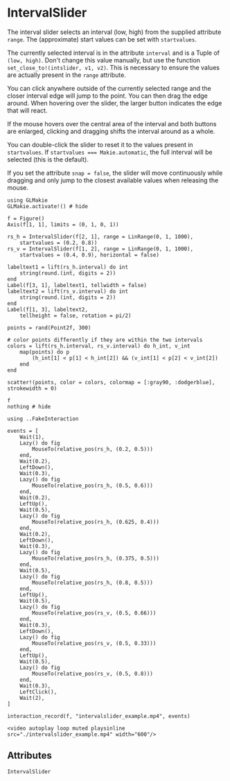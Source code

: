 # IntervalSlider

The interval slider selects an interval (low, high) from the supplied attribute `range`.
The (approximate) start values can be set with `startvalues`.

The currently selected interval is in the attribute `interval` and is a Tuple of `(low, high)`.
Don't change this value manually, but use the function `set_close_to!(intslider, v1, v2)`.
This is necessary to ensure the values are actually present in the `range` attribute.

You can click anywhere outside of the currently selected range and the closer interval edge will jump to the point.
You can then drag the edge around.
When hovering over the slider, the larger button indicates the edge that will react.

If the mouse hovers over the central area of the interval and both buttons are enlarged, clicking and dragging shifts the interval around as a whole.

You can double-click the slider to reset it to the values present in `startvalues`.
If `startvalues === Makie.automatic`, the full interval will be selected (this is the default).

If you set the attribute `snap = false`, the slider will move continuously while dragging and only jump to the closest available values when releasing the mouse.

```@example intervalslider
using GLMakie
GLMakie.activate!() # hide

f = Figure()
Axis(f[1, 1], limits = (0, 1, 0, 1))

rs_h = IntervalSlider(f[2, 1], range = LinRange(0, 1, 1000),
    startvalues = (0.2, 0.8))
rs_v = IntervalSlider(f[1, 2], range = LinRange(0, 1, 1000),
    startvalues = (0.4, 0.9), horizontal = false)

labeltext1 = lift(rs_h.interval) do int
    string(round.(int, digits = 2))
end
Label(f[3, 1], labeltext1, tellwidth = false)
labeltext2 = lift(rs_v.interval) do int
    string(round.(int, digits = 2))
end
Label(f[1, 3], labeltext2,
    tellheight = false, rotation = pi/2)

points = rand(Point2f, 300)

# color points differently if they are within the two intervals
colors = lift(rs_h.interval, rs_v.interval) do h_int, v_int
    map(points) do p
        (h_int[1] < p[1] < h_int[2]) && (v_int[1] < p[2] < v_int[2])
    end
end

scatter!(points, color = colors, colormap = [:gray90, :dodgerblue], strokewidth = 0)

f
nothing # hide
```

```@setup intervalslider
using ..FakeInteraction

events = [
    Wait(1),
    Lazy() do fig
        MouseTo(relative_pos(rs_h, (0.2, 0.5)))
    end,
    Wait(0.2),
    LeftDown(),
    Wait(0.3),
    Lazy() do fig
        MouseTo(relative_pos(rs_h, (0.5, 0.6)))
    end,
    Wait(0.2),
    LeftUp(),
    Wait(0.5),
    Lazy() do fig
        MouseTo(relative_pos(rs_h, (0.625, 0.4)))
    end,
    Wait(0.2),
    LeftDown(),
    Wait(0.3),
    Lazy() do fig
        MouseTo(relative_pos(rs_h, (0.375, 0.5)))
    end,
    Wait(0.5),
    Lazy() do fig
        MouseTo(relative_pos(rs_h, (0.8, 0.5)))
    end,
    LeftUp(),
    Wait(0.5),
    Lazy() do fig
        MouseTo(relative_pos(rs_v, (0.5, 0.66)))
    end,
    Wait(0.3),
    LeftDown(),
    Lazy() do fig
        MouseTo(relative_pos(rs_v, (0.5, 0.33)))
    end,
    LeftUp(),
    Wait(0.5),
    Lazy() do fig
        MouseTo(relative_pos(rs_v, (0.5, 0.8)))
    end,
    Wait(0.3),
    LeftClick(),
    Wait(2),
]

interaction_record(f, "intervalslider_example.mp4", events)
```

```@raw html
<video autoplay loop muted playsinline src="./intervalslider_example.mp4" width="600"/>
```

## Attributes

```@attrdocs
IntervalSlider
```